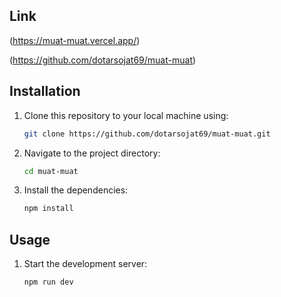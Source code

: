 ## Link
(https://muat-muat.vercel.app/)

(https://github.com/dotarsojat69/muat-muat)

## Installation

1. Clone this repository to your local machine using:

   ```bash
   git clone https://github.com/dotarsojat69/muat-muat.git
   ```

2. Navigate to the project directory:

   ```bash
   cd muat-muat
   ```

3. Install the dependencies:

   ```bash
   npm install
   ```

## Usage

1. Start the development server:
   ```bash
   npm run dev
   ```
